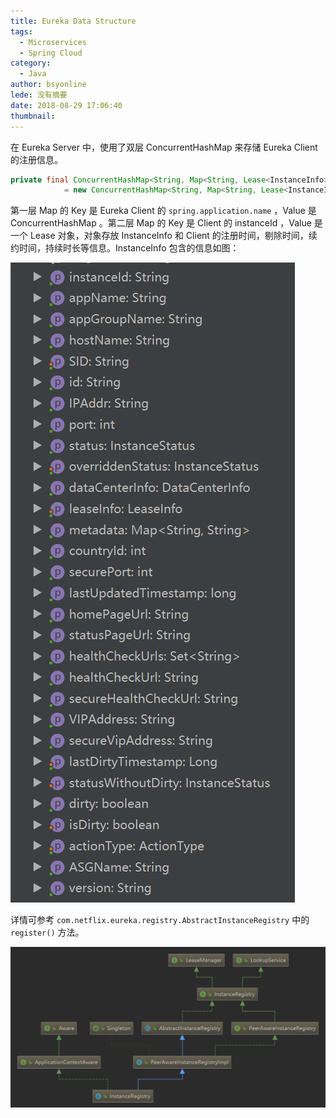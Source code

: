 ```yaml
---
title: Eureka Data Structure
tags:
  - Microservices
  - Spring Cloud
category:
  - Java
author: bsyonline
lede: 没有摘要
date: 2018-08-29 17:06:40
thumbnail:
---
```




在 Eureka Server 中，使用了双层 ConcurrentHashMap 来存储 Eureka Client 的注册信息。

```java
private final ConcurrentHashMap<String, Map<String, Lease<InstanceInfo>>> registry
            = new ConcurrentHashMap<String, Map<String, Lease<InstanceInfo>>>();
```

第一层 Map 的 Key 是 Eureka Client 的 ``spring.application.name`` ，Value 是 ConcurrentHashMap 。第二层 Map 的 Key 是 Client 的 instanceId ，Value 是一个 Lease 对象，对象存放 InstanceInfo 和 Client 的注册时间，剔除时间，续约时间，持续时长等信息。InstanceInfo 包含的信息如图：

![mark](https://raw.githubusercontent.com/bsyonline/pic/master/20180902/112829711.png)

详情可参考 ``com.netflix.eureka.registry.AbstractInstanceRegistry`` 中的 ```register()``` 方法。

![mark](https://raw.githubusercontent.com/bsyonline/pic/master/20180902/185301822.png)